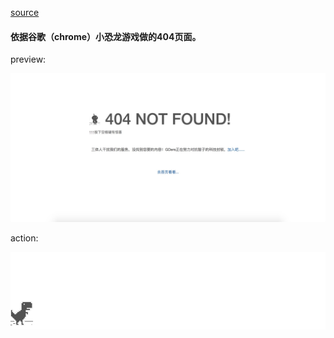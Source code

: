 [source](https://github.com/wanghao221/wanghao221.github.io/404.html)

#### 依据谷歌（chrome）小恐龙游戏做的404页面。

preview:

![](assets/404-page.png)


action:

![](assets/screenshot.gif)
